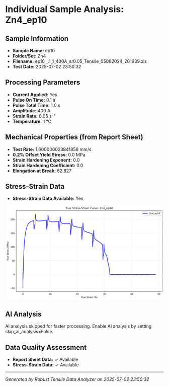 # Individual Sample Analysis: Zn4_ep10

## Sample Information
- **Sample Name:** ep10
- **Folder/Set:** Zn4
- **Filename:** ep10 _.1_1_400A_sr0.05_Tensile_05062024_201939.xls
- **Test Date:** 2025-07-02 23:50:32

## Processing Parameters
- **Current Applied:** Yes
- **Pulse On Time:** 0.1 s
- **Pulse Total Time:** 1.0 s
- **Amplitude:** 400 A
- **Strain Rate:** 0.05 s⁻¹
- **Temperature:** 1 °C

## Mechanical Properties (from Report Sheet)
- **Test Rate:** 1.600000023841858 mm/s
- **0.2% Offset Yield Stress:** 0.0 MPa
- **Strain Hardening Exponent:** 0.0
- **Strain Hardening Coefficient:** 0.0
- **Elongation at Break:** 62.827

## Stress-Strain Data
- **Stress-Strain Data Available:** Yes

![Stress-Strain Curve](../individual_plots/plot_Zn4_ep10.png)

## AI Analysis

AI analysis skipped for faster processing. Enable AI analysis by setting skip_ai_analysis=False.

## Data Quality Assessment
- **Report Sheet Data:** ✓ Available
- **Stress-Strain Data:** ✓ Available

---
*Generated by Robust Tensile Data Analyzer on 2025-07-02 23:50:32*
